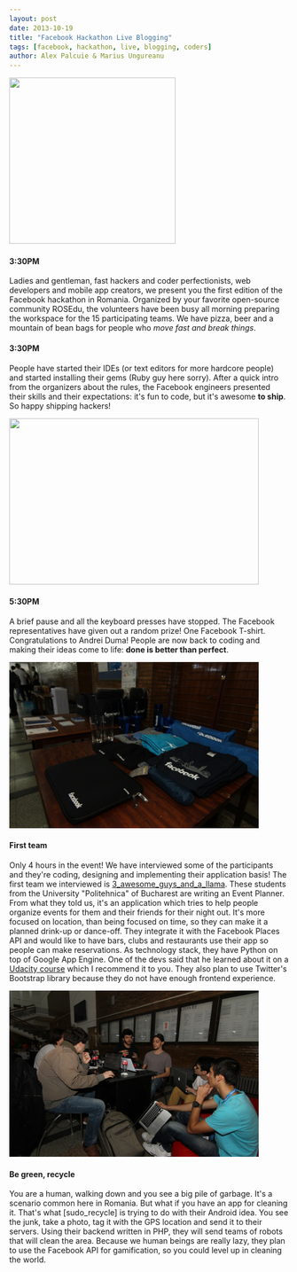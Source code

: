 ```yaml
---
layout: post
date: 2013-10-19
title: "Facebook Hackathon Live Blogging"
tags: [facebook, hackathon, live, blogging, coders]
author: Alex Palcuie & Marius Ungureanu
---
```


<div class='right'>
<img width="300" height="300" src="http://distilleryimage10.ak.instagram.com/b88daa3e38a911e3893622000a1fcd0b_7.jpg">
</div>

#### 3:30PM

Ladies and gentleman, fast hackers and coder perfectionists, web developers and mobile app creators, we present you the first edition of the Facebook hackathon in Romania. Organized by your favorite open-source community ROSEdu, the volunteers have been busy all morning preparing the workspace for the 15 participating teams. We have pizza, beer and a mountain of bean bags for people who _move fast and break things_.

<div style="clear:both;"></div>

#### 3:30PM

People have started their IDEs (or text editors for more hardcore people) and started installing their gems (Ruby guy here sorry). After a quick intro from the organizers about the rules, the Facebook engineers presented their skills and their expectations: it's fun to code, but it's awesome **to ship**. So happy shipping hackers!


<div class="center">
<img width="450" height="300" src="https://fbcdn-sphotos-g-a.akamaihd.net/hphotos-ak-ash3/1381306_602864479775589_1298026562_n.jpg">
</div>

#### 5:30PM

A brief pause and all the keyboard presses have stopped. The Facebook representatives have given out a random prize! One Facebook T-shirt. Congratulations to Andrei Duma! People are now back to coding and making their ideas come to life: **done is better than perfect**.

<div class="center">
<img width="450" height="300" src="assets/facebook-hackathon/premii_facebook.jpg">
</div>

#### First team

Only 4 hours in the event! We have interviewed some of the participants and they're coding, designing and implementing their application basis! The first team we interviewed is [3_awesome_guys_and_a_llama](https://github.com/rosedu/3_awesome_guyes_and_a_llama). These students from the University "Politehnica" of Bucharest are writing an Event Planner. From what they told us, it's an application which tries to help people organize events for them and their friends for their night out. It's more focused on location, than being focused on time, so they can make it a planned drink-up or dance-off. They integrate it with the Facebook Places API and would like to have bars, clubs and restaurants use their app so people can make reservations. As technology stack, they have Python on top of Google App Engine. One of the devs said that he learned about it on a [Udacity course](https://www.udacity.com/course/cs253) which I recommend it to you. They also plan to use Twitter's Bootstrap library because they do not have enough frontend experience.

<div class="center">
<img width="450" height="300" src="assets/facebook-hackathon/two_guys_llama.JPG">
</div>

#### Be green, recycle

You are a human, walking down and you see a big pile of garbage. It's a scenario common here in Romania. But what if you have an app for cleaning it. That's what [sudo_recycle] is trying to do with their Android idea. You see the junk, take a photo, tag it with the GPS location and send it to their servers. Using their backend written in PHP, they will send teams of robots that will clean the area. Because we human beings are really lazy, they plan to use the Facebook API for gamification, so you could level up in cleaning the world.

